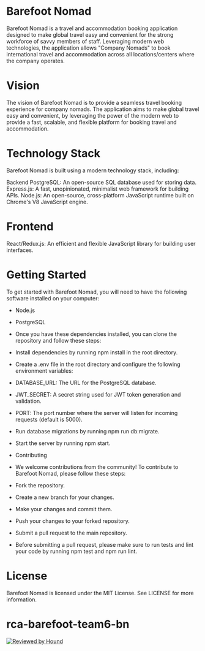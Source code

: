 # Barefoot Nomad

Barefoot Nomad is a travel and accommodation booking application designed to make global travel easy and convenient for the strong workforce of savvy members of staff. Leveraging modern web technologies, the application allows "Company Nomads" to book international travel and accommodation across all locations/centers where the company operates.

# Vision

The vision of Barefoot Nomad is to provide a seamless travel booking experience for company nomads. The application aims to make global travel easy and convenient, by leveraging the power of the modern web to provide a fast, scalable, and flexible platform for booking travel and accommodation.

# Technology Stack

Barefoot Nomad is built using a modern technology stack, including:

Backend
PostgreSQL: An open-source SQL database used for storing data.
Express.js: A fast, unopinionated, minimalist web framework for building APIs.
Node.js: An open-source, cross-platform JavaScript runtime built on Chrome's V8 JavaScript engine.

# Frontend
React/Redux.js: An efficient and flexible JavaScript library for building user interfaces.

# Getting Started
To get started with Barefoot Nomad, you will need to have the following software installed on your computer:

- Node.js
- PostgreSQL
- Once you have these dependencies installed, you can clone the repository and follow these steps:

- Install dependencies by running npm install in the root directory.
- Create a .env file in the root directory and configure the following environment variables:
- DATABASE_URL: The URL for the PostgreSQL database.
- JWT_SECRET: A secret string used for JWT token generation and validation.
- PORT: The port number where the server will listen for incoming requests (default is 5000).
- Run database migrations by running npm run db:migrate.
- Start the server by running npm start.
- Contributing
- We welcome contributions from the community! To contribute to Barefoot Nomad, please follow these steps:

- Fork the repository.
- Create a new branch for your changes.
- Make your changes and commit them.
- Push your changes to your forked repository.
- Submit a pull request to the main repository.
- Before submitting a pull request, please make sure to run tests and lint your code by running npm test and npm run lint.

# License
Barefoot Nomad is licensed under the MIT License. See LICENSE for more information.

# rca-barefoot-team6-bn
[![Reviewed by Hound](https://img.shields.io/badge/Reviewed_by-Hound-8E64B0.svg)](https://houndci.com)


